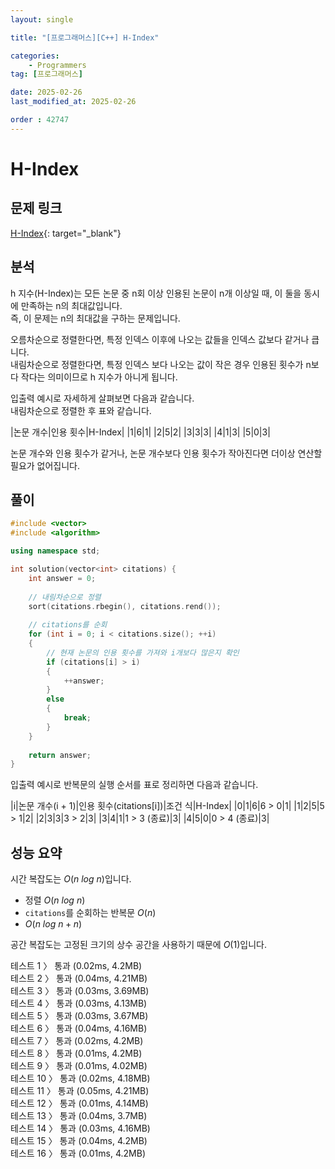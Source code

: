 ```yaml
---
layout: single

title: "[프로그래머스][C++] H-Index"

categories:
    - Programmers
tag: [프로그래머스]

date: 2025-02-26
last_modified_at: 2025-02-26

order : 42747
---
```


# H-Index

## 문제 링크

[H-Index](https://school.programmers.co.kr/learn/courses/30/lessons/42747){: target="_blank"}

## 분석

h 지수(H-Index)는 모든 논문 중 n회 이상 인용된 논문이 n개 이상일 때, 이 둘을 동시에 만족하는 n의 최대값입니다.  
즉, 이 문제는 n의 최대값을 구하는 문제입니다.

오름차순으로 정렬한다면, 특정 인덱스 이후에 나오는 값들을 인덱스 값보다 같거나 큽니다.  
내림차순으로 정렬한다면, 특정 인덱스 보다 나오는 값이 작은 경우 인용된 횟수가 n보다 작다는 의미이므로 h 지수가 아니게 됩니다.

입출력 예시로 자세하게 살펴보면 다음과 같습니다.  
내림차순으로 정렬한 후 표와 같습니다.

|논문 개수|인용 횟수|H-Index|
|1|6|1|
|2|5|2|
|3|3|3|
|4|1|3|
|5|0|3|

논문 개수와 인용 횟수가 같거나, 논문 개수보다 인용 횟수가 작아진다면 더이상 연산할 필요가 없어집니다.

## 풀이

```cpp
#include <vector>
#include <algorithm>

using namespace std;

int solution(vector<int> citations) {
    int answer = 0;
    
    // 내림차순으로 정렬
    sort(citations.rbegin(), citations.rend());
    
    // citations를 순회
    for (int i = 0; i < citations.size(); ++i) 
    {
        // 현재 논문의 인용 횟수를 가져와 i개보다 많은지 확인
        if (citations[i] > i)
        {
            ++answer;
        }
        else
        {
            break;
        }
    }
    
    return answer;
}
```

입출력 예시로 반복문의 실행 순서를 표로 정리하면 다음과 같습니다.

|i|논문 개수(i + 1)|인용 횟수(citations[i])|조건 식|H-Index|
|0|1|6|6 > 0|1|
|1|2|5|5 > 1|2|
|2|3|3|3 > 2|3|
|3|4|1|1 > 3 (종료)|3|
|4|5|0|0 > 4 (종료)|3|

## 성능 요약

시간 복잡도는 $O(n \ log \ n)$입니다.

- 정렬 $O(n \ log \ n)$
- `citations`를 순회하는 반복문 $O(n)$
- $O(n \ log \ n + n)$

공간 복잡도는 고정된 크기의 상수 공간을 사용하기 때문에 $O(1)$입니다.

테스트 1 〉 통과 (0.02ms, 4.2MB)  
테스트 2 〉 통과 (0.04ms, 4.21MB)  
테스트 3 〉 통과 (0.03ms, 3.69MB)  
테스트 4 〉 통과 (0.03ms, 4.13MB)  
테스트 5 〉 통과 (0.03ms, 3.67MB)  
테스트 6 〉 통과 (0.04ms, 4.16MB)  
테스트 7 〉 통과 (0.02ms, 4.2MB)  
테스트 8 〉 통과 (0.01ms, 4.2MB)  
테스트 9 〉 통과 (0.01ms, 4.02MB)  
테스트 10 〉 통과 (0.02ms, 4.18MB)  
테스트 11 〉 통과 (0.05ms, 4.21MB)  
테스트 12 〉 통과 (0.01ms, 4.14MB)  
테스트 13 〉 통과 (0.04ms, 3.7MB)  
테스트 14 〉 통과 (0.03ms, 4.16MB)  
테스트 15 〉 통과 (0.04ms, 4.2MB)  
테스트 16 〉 통과 (0.01ms, 4.2MB)  